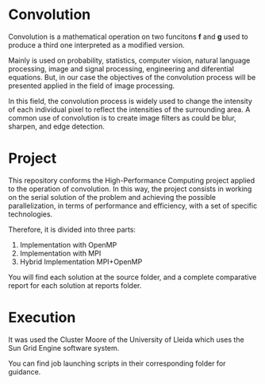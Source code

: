 # Convolution

Convolution is a mathematical operation on two funcitons **f** and **g** used to produce a third one interpreted as a modified version.

Mainly is used on probability, statistics, computer vision, natural language processing, image and signal processing, engineering and diferential equations. But, in our case the objectives of the convolution process will be presented applied in the field of image processing.

In this field, the convolution process is widely used to change the intensity of each individual pixel to reflect the intensities of the surrounding area. A common use of convolution is to create image filters as could be blur, sharpen, and edge detection.

# Project

This repository conforms the High-Performance Computing project applied to the operation of convolution. In this way, the project consists in working on the serial solution of the problem and achieving the possible parallelization, in terms of performance and efficiency, with a set of specific technologies.

Therefore, it is divided into three parts:
  1. Implementation with OpenMP
  2. Implementation with MPI
  3. Hybrid Implementation MPI+OpenMP

You will find each solution at the source folder, and a complete comparative report for each solution at reports folder.

# Execution

It was used the Cluster Moore of the University of Lleida which uses the Sun Grid Engine software system.

You can find job launching scripts in their corresponding folder for guidance.
